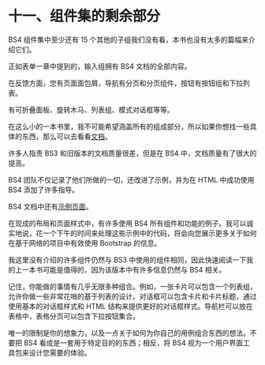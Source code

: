 # 十一、组件集的剩余部分

BS4 组件集中至少还有 15 个其他的子组我们没有看，本书也没有太多的篇幅来介绍它们。

正如表单一章中提到的，输入组拥有 BS4 文档的全部内容。

在反馈方面，您有页面面包屑，导航有分页和分页组件，按钮有按钮组和下拉列表。

有可折叠面板、旋转木马、列表组、模式对话框等等。

在这么小的一本书里，我不可能希望涵盖所有的组成部分，所以如果你想找一些具体的东西，那么可以去看看[文档](https://getbootstrap.com/docs/4.1/components/)。

许多人指责 BS3 和旧版本的文档质量很差，但是在 BS4 中，文档质量有了很大的提高。

BS4 团队不仅记录了他们所做的一切，还改进了示例，并为在 HTML 中成功使用 BS4 添加了许多指导。

BS4 文档中还有[示例页面](https://getbootstrap.com/docs/4.1/examples/)。

在现成的布局和页面样式中，有许多使用 BS4 所有组件和功能的例子。我可以诚实地说，花一个下午的时间来处理这些示例中的代码，将会向您展示更多关于如何在基于网络的项目中有效使用 Bootstrap 的信息。

我这里没有介绍的许多组件仍然与 BS3 中使用的组件相同，因此快速阅读一下我的上一本书可能是值得的，因为该版本中有许多信息仍然与 BS4 相关。

记住，你能做的事情有几乎无限多种组合。例如，一张卡片可以包含一个列表组，允许你做一些非常花哨的基于列表的设计。对话框可以包含卡片和卡片标题，通过使用基本的对话框样式和 HTML 结构来提供更好的对话框样式。导航栏可以放在表格中，表格分页可以包含下拉按钮集合。

唯一的限制是你的想象力，以及一点关于如何为你自己的用例组合东西的想法。不要把 BS4 看成是一套用于特定目的的东西；相反，将 BS4 视为一个用户界面工具包来设计您需要的体验。